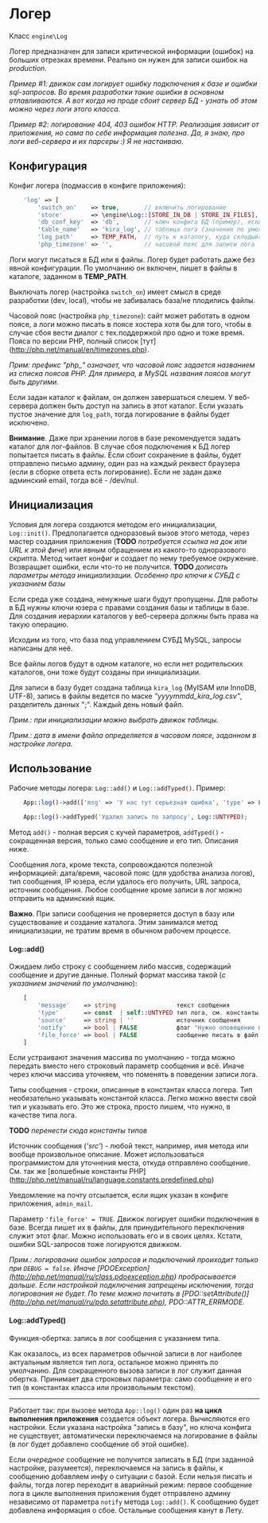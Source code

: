 # Логер

Класс `engine\Log`

Логер предназначен для записи критической информации (ошибок) на больших отрезках времени. Реально он нужен для записи ошибок на *production*. 

*Пример #1: движок сам логирует ошибку подключения к базе и ошибки sql-запросов. Во время разработки такие ошибки в основном отлавливаются. А вот когда на проде сбоит сервер БД - узнать об этом можно через логи этого класса.*

*Пример #2: логирование 404, 403 ошибок HTTP. Реализация зависит от приложения, но сама по себе информация полезна. Да, я знаю, про логи веб-сервера и их парсеры :) Я не настаиваю.*

## Конфигурация

Конфиг логера (подмассив в конфиге приложения):
```PHP
    'log' => [
        'switch_on'    => true,       // включить логирование
        'store'        => \engine\Log::[STORE_IN_DB | STORE_IN_FILES], // тип хранителя логов
        'db_conf_key'  => 'db',       // ключ конфига БД (пример), если храним логи в базе
        'table_name'   => 'kira_log', // таблица лога (значение по умолчанию) при записи в БД
        'log_path'     => TEMP_PATH,  // путь к каталогу, куда складывать файлы логов, если храним в файлах
        'php_timezone' => '',         // часовой пояс для записи лога
```
 
Логи могут писаться в БД или в файлы. Логер будет работать даже без явной конфигурации. По умолчанию он включен, пишет в файлы в каталоге, заданном в **TEMP_PATH**.

Выключать логер (настройка `switch_on`) имеет смысл в среде разработки (dev, local), чтобы не забивалась база/не плодились файлы.

Часовой пояс (настройка `php_timezone`): сайт может работать в одном поясе, а логи можно писать в поясе хостера хотя бы для того, чтобы в случае сбоя вести диалог с тех.поддержкой про одно и тоже время. Пояса по версии PHP, полный cписок [тут] (http://php.net/manual/en/timezones.php).

*Прим: префикс "php_" означает, что часовой пояс задается названием из списка поясов PHP. Для примера, в MySQL названия поясов могут быть другими.*
                         
Если задан каталог к файлам, он должен завершаться слешем. У веб-сервера должен быть доступ на запись в этот каталог. Если указать пустое значение для `log_path`, тогда логирование в файлы будет исключено.

**Внимание**. Даже при хранении логов в базе рекомендуется задать каталог для лог-файлов. В случае сбоя подключения к БД логер попытается писать в файлы. Если сбоит сохранение в файлы, будет отправлено письмо админу, один раз на каждый реквест браузера (если в сборке ответа есть логирование). Если не задан даже админский email, тогда всё - /dev/nul.

## Инициализация

Условия для логера создаются методом его инициализации, `Log::init()`. Предполагается одноразовый вызов этого метода, через мастер создания приложения (**TODO** *потребуется ссылка на док или URL к этой фиче*) или явным обращением из какого-то одноразового скрипта. Метод читает конфиг и создает по нему требуемое окружение. Возвращает ошибки, если что-то не получится.
**TODO** *дописать параметры метода инициализации. Особенно про ключи к СУБД с указанием базы*

Если среда уже создана, ненужные шаги будут пропущены. Для работы в БД нужны ключи юзера с правами создания базы и таблицы в базе. Для создания иерархии каталогов у веб-сервера должны быть права на такую операцию.

Исходим из того, что база под управлением СУБД MySQL, запросы написаны для неё.

Все файлы логов будут в одном каталоге, но если нет родительских каталогов, они тоже будут созданы при инициализации.

Для записи в базу будет создана таблица `kira_log` (MyISAM или InnoDB, UTF-8), запись в файлы ведется по маске *"yyyymmdd_kira_log.csv"*, разделитель данных ";". Каждый день новый файл.

*Прим.: при инициализации можно выбрать движок таблицы.*

*Прим.: дата в имени файла определяется в часовом поясе, заданном в настройке логера.*

## Использование 

Рабочие методы логера: `Log::add()` и `Log::addTyped()`. Пример:

```PHP
    App::log()->add(['msg' => 'У нас тут серьезная ошибка', 'type' => Log::EXCEPTION, 'notify' => true]);
    
    App::log()->addTyped('Удалил запись по запросу', Log::UNTYPED);
```

Метод `add()` - полная версия с кучей параметров, `addTyped()` - сокращенная версия, только само сообщение и его тип. Описания ниже.
 
Сообщения лога, кроме текста, сопровождаются полезной информацией: дата/время, часовой пояс (для удобства анализа логов), тип сообщения, IP юзера, если удалось его получить, URL запроса, источник сообщения. Любое сообщение кроме записи в лог можно отправить на админский ящик.

**Важно**. При записи сообщения не проверяется доступ в базу или существование и создание каталога. Этим занимался метод инициализации, не тратим время в обычном рабочем процессе. 

#### Log::add()

Ожидаем либо строку с сообщением либо массив, содержащий сообщение и другие данные. Полный формат массива такой (*с указанием значений по умолчанию*):

```PHP
    [
        'message'    => string                 текст сообщения
        'type'       => const  | self::UNTYPED тип лога, см. константы этого класса
        'source'     => string | ''            источник сообщения
        'notify'     => bool | FALSE           флаг "Нужно оповещение по почте"
        'file_force' => bool | FALSE           сообщение писать в файл, независимо от настройки.
    ]
```


Если устраивают значения массива по умолчанию - тогда можно передать вместо него строковый параметр сообщения и всё. Иначе через ключи массива уточняем, что поменять в поведении записи лога.

Типы сообщения - строки, описанные в константах класса логера. Тип необязательно указывать константой класса. Легко можно ввести свой тип и указывать его. Это же строка, просто пишем, что нужно, в качестве типа лога.

**TODO** *перенести сюда константы типов*

Источник сообщения (*'src'*) - любой текст, например, имя метода или вообще произвольное описание. Может использоваться программистом для уточнения места, откуда отправлено сообщение. См. так же [волшебные константы PHP] (http://php.net/manual/ru/language.constants.predefined.php)

Уведомление на почту отсылается, если ящик указан в конфиге приложения, `admin_mail`.

Параметр `'file_force' = TRUE`. Движок логирует ошибки подключения в базе. Всегда пишет их в файлы, для принудительного переключения служит этот флаг. Можно использовать его и в своих целях. Кстати, ошибки SQL-запросов тоже логируются движком.

*Прим.: логирование ошибок запросов и подключений проиходит только при `DEBUG = false`. Иначе [PDOException] (http://php.net/manual/ru/class.pdoexception.php) пробрасывается дальше. Если настройкой подключения запрещены исключения, тогда логирования не будет. По теме можно почитать в [PDO::setAttribute()] (http://php.net/manual/ru/pdo.setattribute.php), PDO::ATTR_ERRMODE.*

#### Log::addTyped()

Функция-обертка: запись в лог сообщения с указанием типа.

Как оказалось, из всех параметров обычной записи в лог наиболее актуальным является тип лога, остальное можно принять по умолчанию. Для сокращенного вызова записи в лог служит данная обертка. Принимает два строковых параметра: само сообщение и его тип (в константах класса или произвольным текстом).

---

Работает так: при вызове метода `App::log()` один раз **на цикл выполнения приложения** создается объект логера. Вычисляются его настройки. Если указана настройка "запись в базу", но ключа конфига не существует, автоматически переключаемся на логирование в файлы (в лог будет добавлено сообщение об этой ошибке).
 
Если *очередное* сообщение не получится записать в БД (при заданной настройке, разумеется), переключаемся на запись в файлы, к сообщению добавляем инфу о ситуации с базой. Если нельзя писать и файлы, тогда логер переходит в аварийный режим: первое сообщение лога в цикле выполнения приложения будет отправлено админу независимо от параметра `notify` метода `Log::add()`. К сообщению будет добавлена информация о сбое. Остальные сообщения канут в Лету.
